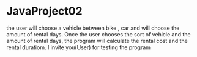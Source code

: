 # JavaProject02
the user will choose a vehicle between bike , car and will choose the amount of rental days. Once the user chooses the sort of vehicle and the amount of rental days, the program will calculate the rental cost and the rental duratiom. I invite you(User) for testing the program
